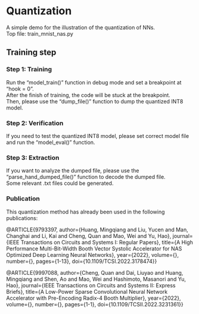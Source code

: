 # Quantization
A simple demo for the illustration of the quantization of NNs.  
Top file: train_mnist_nas.py  

## Training step

### Step 1: Training
Run the “model_train()” function in debug mode and set a breakpoint at “hook = 0”.  
After the finish of training, the code will be stuck at the breakpoint.  
Then, please use the “dump_file()” function to dump the quantized INT8 model.
### Step 2: Verification
If you need to test the quantized INT8 model, please set correct model file and run the “model_eval()” function. 
### Step 3: Extraction
If you want to analyze the dumped file, please use the “parse_hand_dumped_file()” function to decode the dumped file.  
Some relevant .txt files could be generated.


























### Publication

This quantization method has already been used in the following publications:

@ARTICLE{9793397,  author={Huang, Mingqiang and Liu, Yucen and Man, Changhai and Li, Kai and Cheng, Quan and Mao, Wei and Yu, Hao},  journal={IEEE Transactions on Circuits and Systems I: Regular Papers},   title={A High Performance Multi-Bit-Width Booth Vector Systolic Accelerator for NAS Optimized Deep Learning Neural Networks},   year={2022},  volume={},  number={},  pages={1-13},  doi={10.1109/TCSI.2022.3178474}}

@ARTICLE{9997088,  author={Cheng, Quan and Dai, Liuyao and Huang, Mingqiang and Shen, Ao and Mao, Wei and Hashimoto, Masanori and Yu, Hao},  journal={IEEE Transactions on Circuits and Systems II: Express Briefs},   title={A Low-Power Sparse Convolutional Neural Network Accelerator with Pre-Encoding Radix-4 Booth Multiplier},   year={2022},  volume={},  number={},  pages={1-1},  doi={10.1109/TCSII.2022.3231361}}
